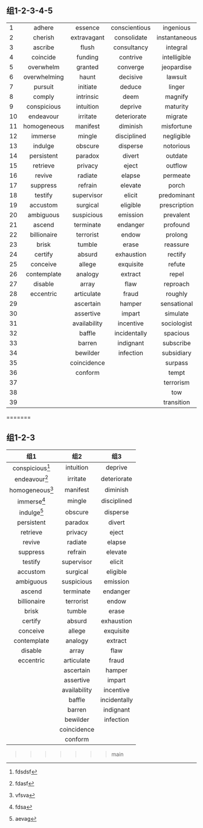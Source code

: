 ## 组1-2-3-4-5

|      |              |              |               |               |               |
| :--- | :----------: | :----------: | :-----------: | :-----------: | :-----------: |
| 1    |    adhere    |   essence    | conscientious |   ingenious   |  underlying   |
| 2    |   cherish    | extravagant  |  consolidate  | instantaneous | unprecedented |
| 3    |   ascribe    |    flush     |  consultancy  |   integral    |    unveil     |
| 4    |   coincide   |   funding    |   contrive    | intelligible  |     void      |
| 5    |  overwhelm   |   granted    |   converge    |  jeopardise   |    vulgar     |
| 6    | overwhelming |    haunt     |   decisive    |    lawsuit    |   wasteful    |
| 7    |   pursuit    |   initiate   |    deduce     |    linger     |     abort     |
| 8    |    comply    |  intrinsic   |     deem      |    magnify    |   accessory   |
| 9    | conspicious  |  intuition   |    deprive    |   maturity    |   adherence   |
| 10   |  endeavour   |   irritate   |  deteriorate  |    migrate    |  administer   |
| 11   | homogeneous  |   manifest   |   diminish    |  misfortune   |   aerospace   |
| 12   |   immerse    |    mingle    |  disciplined  |  negligible   |   affiliate   |
| 13   |   indulge    |   obscure    |   disperse    |   notorious   |     alien     |
| 14   |  persistent  |   paradox    |    divert     |    outdate    |   alleviate   |
| 15   |   retrieve   |   privacy    |     eject     |    outflow    |   alternate   |
| 16   |    revive    |   radiate    |    elapse     |   permeate    |   ambiguity   |
| 17   |   suppress   |   refrain    |    elevate    |     porch     |     amend     |
| 18   |   testify    |  supervisor  |    elicit     |  predominant  |   appraise    |
| 19   |   accustom   |   surgical   |   eligible    | prescription  | appropriation |
| 20   |  ambiguous   |  suspicious  |   emission    |   prevalent   |      apt      |
| 21   |    ascend    |  terminate   |   endanger    |   profound    |   arrogance   |
| 22   | billionaire  |  terrorist   |     endow     |    prolong    |   athletic    |
| 23   |    brisk     |    tumble    |     erase     |   reassure    |   attendant   |
| 24   |   certify    |    absurd    |  exhaustion   |    rectify    |   authorize   |
| 25   |   conceive   |    allege    |   exquisite   |    refute     |     avail     |
| 26   | contemplate  |   analogy    |    extract    |     repel     |     bald      |
| 27   |   disable    |    array     |     flaw      |   reproach    |  bankruptcy   |
| 28   |  eccentric   |  articulate  |     fraud     |    roughly    |  behavioral   |
| 29   |              |  ascertain   |    hamper     |  sensational  |    blunder    |
| 30   |              |  assertive   |    impart     |   simulate    |   brighten    |
| 31   |              | availability |   incentive   |  sociologist  |    capsule    |
| 32   |              |    baffle    | incidentally  |   spacious    |   carefree    |
| 33   |              |    barren    |   indignant   |   subscribe   |    chronic    |
| 34   |              |   bewilder   |   infection   |  subsidiary   |  circulation  |
| 35   |              | coincidence  |               |    surpass    |   clearing    |
| 36   |              |   conform    |               |     tempt     |               |
| 37   |              |              |               |   terrorism   |               |
| 38   |              |              |               |      tow      |               |
| 39   |              |              |               |  transition   |               |
=======
## 组1-2-3

|        组1        |     组2      |     组3      |
| :---------------: | :----------: | :----------: |
| conspicious[^1.1] |  intuition   |   deprive    |
|  endeavour[^1.2]  |   irritate   | deteriorate  |
| homogeneous[^1.3] |   manifest   |   diminish   |
|   immerse[^1.4]   |    mingle    | disciplined  |
|   indulge[^1.5]   |   obscure    |   disperse   |
|    persistent     |   paradox    |    divert    |
|     retrieve      |   privacy    |    eject     |
|      revive       |   radiate    |    elapse    |
|     suppress      |   refrain    |   elevate    |
|      testify      |  supervisor  |    elicit    |
|     accustom      |   surgical   |   eligible   |
|     ambiguous     |  suspicious  |   emission   |
|      ascend       |  terminate   |   endanger   |
|    billionaire    |  terrorist   |    endow     |
|       brisk       |    tumble    |    erase     |
|      certify      |    absurd    |  exhaustion  |
|     conceive      |    allege    |  exquisite   |
|    contemplate    |   analogy    |   extract    |
|      disable      |    array     |     flaw     |
|     eccentric     |  articulate  |    fraud     |
|                   |  ascertain   |    hamper    |
|                   |  assertive   |    impart    |
|                   | availability |  incentive   |
|                   |    baffle    | incidentally |
|                   |    barren    |  indignant   |
|                   |   bewilder   |  infection   |
|                   | coincidence  |              |
|                   |   conform    |              |

[^1.1]: fdsdsf
[^1.2]: fdasf
[^1.3]: vfsva
[^1.4]: fdsa
[^1.5]: aevag
>>>>>>> main
